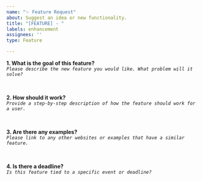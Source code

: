 ```yaml
---
name: "✨ Feature Request"
about: Suggest an idea or new functionality.
title: "[FEATURE] - "
labels: enhancement
assignees: ''
type: Feature

---
```


**1. What is the goal of this feature?**\
*`Please describe the new feature you would like. What problem will it solve?`*
```

```
\
**2. How should it work?**\
*`Provide a step-by-step description of how the feature should work for a user.`*
```

```
\
**3. Are there any examples?**\
*`Please link to any other websites or examples that have a similar feature.`*
```

```
\
**4. Is there a deadline?**\
*`Is this feature tied to a specific event or deadline?`*
```

```
